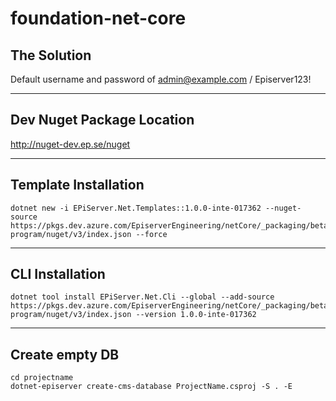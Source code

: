 # foundation-net-core

## The Solution

Default username and password of admin@example.com / Episerver123!

---

## Dev Nuget Package Location

http://nuget-dev.ep.se/nuget

---

## Template Installation

```
dotnet new -i EPiServer.Net.Templates::1.0.0-inte-017362 --nuget-source https://pkgs.dev.azure.com/EpiserverEngineering/netCore/_packaging/beta-program/nuget/v3/index.json --force
```
---

## CLI Installation

```
dotnet tool install EPiServer.Net.Cli --global --add-source https://pkgs.dev.azure.com/EpiserverEngineering/netCore/_packaging/beta-program/nuget/v3/index.json --version 1.0.0-inte-017362
```
---

## Create empty DB

```
cd projectname
dotnet-episerver create-cms-database ProjectName.csproj -S . -E 
